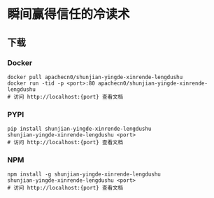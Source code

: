 # 瞬间赢得信任的冷读术

## 下载

### Docker

```
docker pull apachecn0/shunjian-yingde-xinrende-lengdushu
docker run -tid -p <port>:80 apachecn0/shunjian-yingde-xinrende-lengdushu
# 访问 http://localhost:{port} 查看文档
```

### PYPI

```
pip install shunjian-yingde-xinrende-lengdushu
shunjian-yingde-xinrende-lengdushu <port>
# 访问 http://localhost:{port} 查看文档
```

### NPM

```
npm install -g shunjian-yingde-xinrende-lengdushu
shunjian-yingde-xinrende-lengdushu <port>
# 访问 http://localhost:{port} 查看文档
```